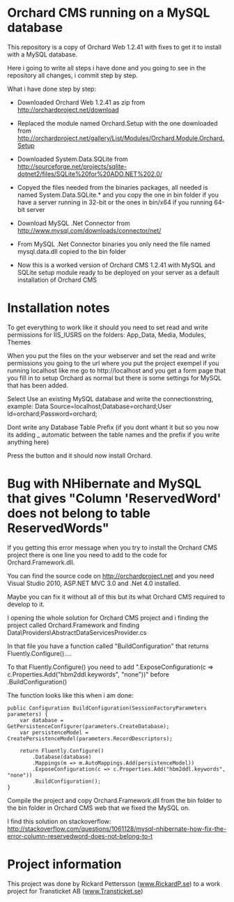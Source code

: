 # Orchard CMS running on a MySQL database

This repository is a copy of Orchard Web 1.2.41 with fixes to get it to install with a MySQL database.

Here i going to write all steps i have done and you going to see in the repository all changes, i commit step by step. 

What i have done step by step:

* Downloaded Orchard Web 1.2.41 as zip from http://orchardproject.net/download

* Replaced the module named Orchard.Setup with the one downloaded from http://orchardproject.net/gallery/List/Modules/Orchard.Module.Orchard.Setup

* Downloaded System.Data.SQLite from http://sourceforge.net/projects/sqlite-dotnet2/files/SQLite%20for%20ADO.NET%202.0/

* Copyed the files needed from the binaries packages, all needed is named System.Data.SQLite.* and you copy the one in bin folder if you have a server running in 32-bit or the ones in bin/x64 if you running 64-bit server

* Download MySQL .Net Connector from http://www.mysql.com/downloads/connector/net/

* From MySQL .Net Connector binaries you only need the file named mysql.data.dll copied to the bin folder

* Now this is a worked version of Orchard CMS 1.2.41 with MySQL and SQLite setup module ready to be deployed on your server as a default installation of Orchard CMS

# Installation notes

To get everything to work like it should you need to set read and write permissions for IIS_IUSRS on the folders: App_Data, Media, Modules, Themes

When you put the files on the your webserver and set the read and write permissions you going to the url where you put the project exempel if you running localhost like me go to http://localhost and you get a form page that you fill in to setup Orchard as normal but there is some settings for MySQL that has been added.

Select Use an existing MySQL database and write the connectionstring, example: Data Source=localhost;Database=orchard;User Id=orchard;Password=orchard;

Dont write any Database Table Prefix (if you dont whant it but so you now its adding _ automatic between the table names and the prefix if you write anything here)

Press the button and it should now install Orchard.

# Bug with NHibernate and MySQL that gives "Column 'ReservedWord' does not belong to table ReservedWords"

If you getting this error message when you try to install the Orchard CMS project there is one line you need to add to the code for Orchard.Framework.dll.

You can find the source code on http://orchardproject.net and you need Visual Studio 2010, ASP.NET MVC 3.0 and .Net 4.0 installed.

Maybe you can fix it without all of this but its what Orchard CMS required to develop to it.

I opening the whole solution for Orchard CMS project and i finding the project called Orchard.Framework and finding Data\Providers\AbstractDataServicesProvider.cs

In that file you have a function called "BuildConfiguration" that returns Fluently.Configure()....

To that Fluently.Configure() you need to add ".ExposeConfiguration(c => c.Properties.Add("hbm2ddl.keywords", "none"))" before .BuildConfiguration()

The function looks like this when i am done:

	public Configuration BuildConfiguration(SessionFactoryParameters parameters) {
		var database = GetPersistenceConfigurer(parameters.CreateDatabase);
		var persistenceModel = CreatePersistenceModel(parameters.RecordDescriptors);

		return Fluently.Configure()
			.Database(database)
			.Mappings(m => m.AutoMappings.Add(persistenceModel))
			.ExposeConfiguration(c => c.Properties.Add("hbm2ddl.keywords", "none"))
			.BuildConfiguration();
	}
	
Compile the project and copy Orchard.Framework.dll from the bin folder to the bin folder in Orchard CMS web that we fixed the MySQL on.

I find this solution on stackoverflow: http://stackoverflow.com/questions/1061128/mysql-nhibernate-how-fix-the-error-column-reservedword-does-not-belong-to-t

# Project information

This project was done by Rickard Pettersson (www.RickardP.se) to a work project for Transticket AB (www.Transticket.se)
